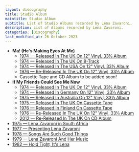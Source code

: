 ```yaml
---
layout: discography
title: Studio Album
maintitle: Studio Album
subtitle: List of Studio Albums recorded by Lena Zavaroni.
description: List of Albums recorded by Lena Zavaroni.
categories: [Discography]
last_modified_at: 26 October 2023
---
```


<ul>
<li><strong>Ma! (He's Making Eyes At Me)</strong><ul>
<li><a href="/discography/studio-albums/1974-04-ma-hes-making-eyes-at-me-uk">1974 &#8212; Released In The UK On 12" Vinyl, 33⅓ Album</a></li>
<li><a href="/discography/studio-albums/1974-ma-hes-making-eyes-at-me-uk-8-track">1974 &#8212; Released In The UK On 8-Track</a></li>
<li><a href="/discography/studio-albums/1974-06-ma-hes-making-eyes-at-me-usa">1974 &#8212; Released In The USA On 12" Vinyl, 33⅓ Album</a></li>
<li><a href="/discography/studio-albums/1976-ma-hes-making-eyes-at-me-uk">1976 &#8212; Re-Released In The UK On 12" Vinyl, 33⅓ Album</a></li>
<li>Cassette Tape and CD Album to be added soon!</li>
</ul></li>
<li><strong>If My Friends Could See Me Now</strong><ul>
<li><a href="/discography/studio-albums/1974-if-my-friends-could-see-me-now-uk">1974 &#8212; Released In The UK On 12" Vinyl, 33⅓ Album</a></li>
<li><a href="/discography/studio-albums/1974-if-my-friends-could-see-me-now-germany">1974 &#8212; Released In Germany On 12" Vinyl, 33⅓ Album</a></li>
<li><a href="/discography/studio-albums/1975-if-my-friends-could-see-me-now-australia">1975 &#8212; Released In Australia On 12" Vinyl, 33⅓ Album</a></li>
<li><a href="/discography/studio-albums/1975-if-my-friends-could-see-me-now-uk">1975 &#8212; Released In The UK On Cassette Tape</a></li>
<li><a href="/discography/studio-albums/1976-if-my-friends-could-see-me-now-finland">1976 &#8212; Released In Finland On Cassette Tape</a></li>
<li><a href="/discography/studio-albums/1976-if-my-friends-could-see-me-now-uk">1976 &#8212; Re-Released In The UK On 12" Vinyl, 33⅓ Album</a></li>
<li><a href="/discography/studio-albums/2012-11-19-if-my-friends-could-see-me-now-uk">2012 &#8212; Re-Released In The UK On CD Album</a></li>
</ul></li>
<li><a href="/discography/studio-albums/1975-lena-zavaroni-in-south-africa">1975 &#8212; Lena Zavaroni in South Africa</a></li>
<li><a href="/discography/studio-albums/1977-presenting-lena-zavaroni">1977 &#8212; Presenting Lena Zavaroni</a></li>
<li><a href="/discography/studio-albums/1978-songs-are-such-good-things">1978 &#8212; Songs Are Such Good Things</a></li>
<li><a href="/discography/studio-albums/1979-lena-zavaroni-and-her-music">1979 &#8212; Lena Zavaroni And Her Music</a></li>
<li><a href="/discography/studio-albums/1982-hold-tight-its-lena">1982 &#8212; Hold Tight, It's Lena</a></li>
</ul>
